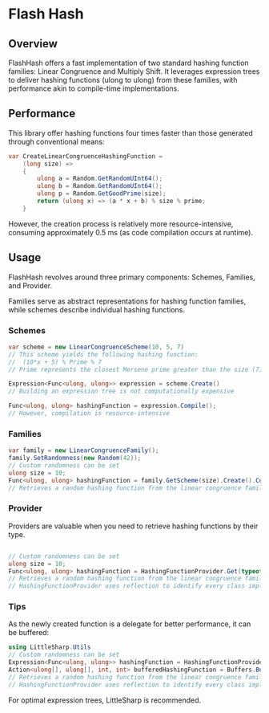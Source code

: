 # Flash Hash

## Overview
FlashHash offers a fast implementation of two standard hashing function families: Linear Congruence and Multiply Shift. It leverages expression trees to deliver hashing functions (ulong to ulong) from these families, with performance akin to compile-time implementations.

## Performance 
This library offer hashing functions four times faster than those generated through conventional means:

``` cs
var CreateLinearCongruenceHashingFunction = 
    (long size) =>
    {
        ulong a = Random.GetRandomUInt64();
        ulong b = Random.GetRandomUInt64();
        ulong p = Random.GetGoodPrime(size);
        return (ulong x) => (a * x + b) % size % prime;
    }
```
However, the creation process is relatively more resource-intensive, consuming approximately 0.5 ms (as code compilation occurs at runtime).

## Usage
FlashHash revolves around three primary components: Schemes, Families, and Provider.

Families serve as abstract representations for hashing function families, while schemes describe individual hashing functions.

### Schemes
``` cs
var scheme = new LinearCongruenceScheme(10, 5, 7)
// This scheme yields the following hashing function:
//  (10*x + 5) % Prime % 7
// Prime represents the closest Mersene prime greater than the size (7)

Expression<Func<ulong, ulong>> expression = scheme.Create()
// Building an expression tree is not computationally expensive

Func<ulong, ulong> hashingFunction = expression.Compile();
// However, compilation is resource-intensive
```

### Families
``` cs
var family = new LinearCongruenceFamily();
family.SetRandomness(new Random(42));
// Custom randomness can be set
ulong size = 10;
Func<ulong, ulong> hashingFunction = family.GetScheme(size).Create().Compile()
// Retrieves a random hashing function from the linear congruence family
```

### Provider
Providers are valuable when you need to retrieve hashing functions by their type.

``` cs

// Custom randomness can be set
ulong size = 10;
Func<ulong, ulong> hashingFunction = HashingFunctionProvider.Get(typeof(LinearCongruenceFamily), size).Create().Compile();
// Retrieves a random hashing function from the linear congruence family
// HashingFunctionProvider uses reflection to identify every class implementing the IHashingFunctionFamily interface
```

### Tips
As the newly created function is a delegate for better performance, it can be buffered:

``` cs
using LittleSharp.Utils
// Custom randomness can be set
Expression<Func<ulong, ulong>> hashingFunction = HashingFunctionProvider.Get(typeof(LinearCongruenceFamily), size).Create();
Action<ulong[], ulong[], int, int> bufferedHashingFunction = Buffers.BufferFunction(hashingFunction);
// Retrieves a random hashing function from the linear congruence family
// HashingFunctionProvider uses reflection to identify every class implementing the IHashingFunctionFamily interface
```

For optimal expression trees, LittleSharp is recommended.





